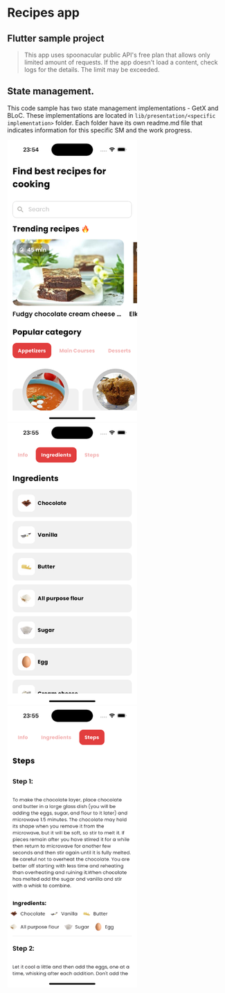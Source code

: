 # Recipes app
## Flutter sample project

> This app uses spoonacular public API's free plan that allows only limited amount of requests. If the app doesn't load a content, check logs for the details. The limit may be exceeded.

## State management.

This code sample has two state management implementations - GetX and BLoC. 
These implementations are located in `lib/presentation/<specific implementation>` folder. Each folder have its own readme.md file that indicates information for this specific SM and the work progress.

<img src="readme_img/screenshot_1.png" width="300">
<img src="readme_img/screenshot_2.png" width="300">
<img src="readme_img/screenshot_3.png" width="300">